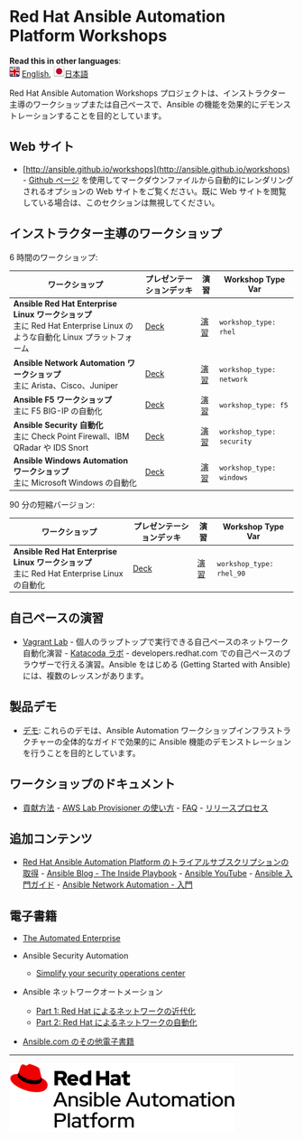 # Red Hat Ansible Automation Platform Workshops

**Read this in other languages**:
<br>![uk](./images/uk.png) [English](README.md),  ![japan](./images/japan.png)[日本語](README.ja.md)

Red Hat Ansible Automation Workshops
プロジェクトは、インストラクター主導のワークショップまたは自己ペースで、Ansible の機能を効果的にデモンストレーションすることを目的としています。

## Web サイト

- [http://ansible.github.io/workshops](http://ansible.github.io/workshops) -
[Github ページ](https://pages.github.com/) を使用してマークダウンファイルから自動的にレンダリングされるオプションの
Web サイトをご覧ください。既に Web サイトを閲覧している場合は、このセクションは無視してください。

## インストラクター主導のワークショップ

6 時間のワークショップ:

| ワークショップ   | プレゼンテーションデッキ  | 演習  | Workshop Type Var   |
|---|---|---|---|
| **Ansible Red Hat Enterprise Linux ワークショップ** <br> 主に Red Hat Enterprise Linux のような自動化 Linux プラットフォーム | [Deck](./decks/ansible_rhel.pdf) | [演習](./exercises/ansible_rhel)  | `workshop_type: rhel`  |
| **Ansible Network Automation ワークショップ** <br>主に Arista、Cisco、Juniper  | [Deck](./decks/ansible_network.pdf) | [演習](./exercises/ansible_network)  | `workshop_type: network`  |
| **Ansible F5 ワークショップ** <br> 主に F5 BIG-IP の自動化 | [Deck](./decks/ansible_f5.pdf) | [演習](./exercises/ansible_f5)   | `workshop_type: f5` |
| **Ansible Security 自動化** <br> 主に Check Point Firewall、IBM QRadar や IDS Snort  | [Deck](./decks/ansible_security.pdf) | [演習](./exercises/ansible_security)   | `workshop_type: security` |
| **Ansible Windows Automation ワークショップ** <br>  主に Microsoft Windows の自動化 | [Deck](./decks/ansible_windows.pdf) | [演習](./exercises/ansible_windows)   | `workshop_type: windows` |

90 分の短縮バージョン:

| ワークショップ   | プレゼンテーションデッキ  | 演習  | Workshop Type Var   |
|---|---|---|---|
| **Ansible Red Hat Enterprise Linux ワークショップ** <br> 主に Red Hat Enterprise Linux の自動化 | [Deck](./decks/ansible_rhel_90.pdf) | [演習](./exercises/ansible_rhel_90)  | `workshop_type: rhel_90`  |

## 自己ペースの演習

- [Vagrant Lab](vagrant-demo) - 個人のラップトップで実行できる自己ペースのネットワーク自動化演習 - [Katacoda
ラボ](https://developers.redhat.com/products/ansible/getting-started) -
developers.redhat.com での自己ペースのブラウザーで行える演習。Ansible をはじめる (Getting Started
with Ansible) には、複数のレッスンがあります。

## 製品デモ

- [デモ](https://github.com/ansible/product-demos): これらのデモは、Ansible Automation
ワークショップインフラストラクチャーの全体的なガイドで効果的に Ansible 機能のデモンストレーションを行うことを目的としています。

## ワークショップのドキュメント

- [貢献方法](docs/contribute.md)  - [AWS Lab Provisioner
の使い方](provisioner/README.md)  - [FAQ](docs/faq.md)  -
[リリースプロセス](docs/release.md)

## 追加コンテンツ

- [Red Hat Ansible Automation Platform
のトライアルサブスクリプションの取得](http://red.ht/try_ansible)  - [Ansible Blog - The Inside
Playbook](https://www.ansible.com/blog)  - [Ansible
YouTube](https://youtube.com/ansibleautomation)  - [Ansible
入門ガイド](https://docs.ansible.com/ansible/latest/user_guide/index.html#get)  -
[Ansible Network Automation -
入門](https://docs.ansible.com/ansible/latest/network/getting_started/index.html)

## 電子書籍

- [The Automated
Enterprise](https://www.redhat.com/en/engage/automated-enterprise-ebook-20171107?intcmp=7013a000002DXg8AAG)
- Ansible Security Automation

  - [Simplify your security operations
    center](https://www.redhat.com/en/resources/security-automation-ebook?extIdCarryOver=true&sc_cid=7013a000002gyQ2AAI)

- Ansible ネットワークオートメーション

  - [Part 1: Red Hat
    によるネットワークの近代化](https://www.ansible.com/resources/ebooks/network-automation-for-everyone?hsLang=en-us)
  - [Part 2: Red Hat
    によるネットワークの自動化](https://www.ansible.com/resources/ebooks/automate-your-network?hsLang=en-us)

- [Ansible.com のその他電子書籍](https://www.ansible.com/resources/ebooks)

---
![Red Hat Ansible Automation](images/rh-ansible-automation-platform.png)
